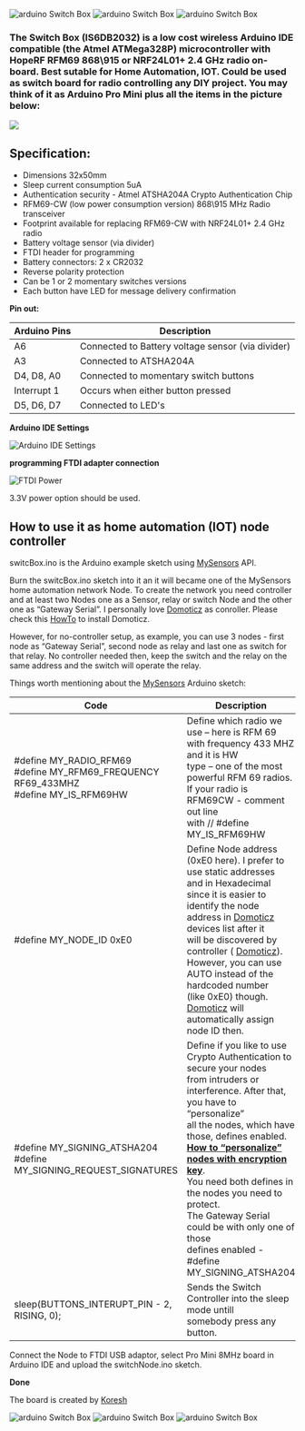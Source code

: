 ![arduino Switch Box](https://github.com/EasySensors/switchBox/blob/master/pics/arduino-Switch-Box-2cr.jpg?raw=true)
![arduino Switch Box](https://github.com/EasySensors/switchBox/blob/master/pics/arduino-Switch-Box-21cr.jpg?raw=true)
![arduino Switch Box](https://github.com/EasySensors/switchBox/blob/master/pics/arduino-Switch-Box-22cr.jpg?raw=true)

### The Switch Box (IS6DB2032) is a low cost wireless Arduino IDE compatible (the Atmel ATMega328P) microcontroller with HopeRF RFM69 868\915 or NRF24L01+ 2.4 GHz radio on-board. Best sutable for Home Automation, IOT. Could be used as switch board for radio controlling any DIY project. You may think of it as Arduino Pro Mini plus all the items in the picture below:

![](https://github.com/EasySensors/SwitchNode/blob/master/pics/replace.jpg?raw=true)


## Specification: ##
 - Dimensions 32x50mm
 - Sleep current consumption 5uA
 - Authentication security - Atmel ATSHA204A Crypto Authentication Chip
 - RFM69-CW (low power consumption version) 868\915 MHz Radio transceiver
 - Footprint available for replacing  RFM69-CW with NRF24L01+ 2.4 GHz radio
 - Battery voltage sensor (via divider)
 - FTDI header for programming
 - Battery connectors: 2 x CR2032
 - Reverse polarity protection
 - Can be 1 or 2 momentary switches versions
 - Each button have LED for message delivery confirmation 


**Pin out:** 


Arduino Pins|	Description
------------|--------------
A6 |	Connected to Battery voltage sensor (via divider)
A3 |	Connected to  ATSHA204A
D4, D8, A0 | Connected to momentary switch buttons
Interrupt 1 | Occurs when either button pressed
D5, D6, D7 | Connected to LED's



**Arduino IDE Settings**

![Arduino IDE Settings](https://github.com/EasySensors/ButtonSizeNode/blob/master/pics/IDEsettings.jpg?raw=true)




**programming FTDI adapter connection**

![FTDI Power](https://github.com/EasySensors/SwitchNode/blob/master/pics/FTDIvcc3.jpg?raw=true)


3.3V power option should be used.



How to use it as home automation (IOT) node controller
------------------------------------------------------


switcBox.ino is the Arduino example sketch using [MySensors](https://www.mysensors.org/) API. 

Burn the switcBox.ino sketch into it an it will became  one of the MySensors home automation network Node. 
To create the network you need controller and at least two Nodes one as a Sensor, relay or switch Node and the other one as “Gateway Serial”. I personally love [Domoticz](https://domoticz.com/) as conroller. Please check this [HowTo](https://github.com/EasySensors/ButtonSizeNode/blob/master/DomoticzInstallMySensors.md) to install Domoticz.

However, for no-controller setup, as example, you can use 3 nodes - first node as “Gateway Serial”, second node as relay and last one as switch for that relay. No controller needed then, keep the switch and the relay on the same address and the switch will operate the relay.

Things worth mentioning about the  [MySensors](https://www.mysensors.org/) Arduino sketch: 


Code |	Description
------------|--------------
#define MY_RADIO_RFM69<br>#define MY_RFM69_FREQUENCY   RF69_433MHZ<br>#define MY_IS_RFM69HW|	Define which radio we use – here is RFM 69<br>with frequency 433 MHZ and it is HW<br>type – one of the most powerful RFM 69 radios.<br>If your radio is RFM69CW - comment out line<br>with // #define MY_IS_RFM69HW 
#define MY_NODE_ID 0xE0 | Define Node address (0xE0 here). I prefer to use static addresses<br> and in Hexadecimal since it is easier to identify the node<br> address in  [Domoticz](https://domoticz.com/) devices list after it<br> will be discovered by controller ( [Domoticz](https://domoticz.com/)).<br> However, you can use AUTO instead of the hardcoded number<br> (like 0xE0) though.  [Domoticz](https://domoticz.com/) will automatically assign node ID then.
#define MY_SIGNING_ATSHA204 <br>#define  MY_SIGNING_REQUEST_SIGNATURES | Define if you like to use Crypto Authentication to secure your nodes<br> from intruders or interference. After that, you have to “personalize”<br> all the nodes, which have those, defines enabled.<br> [**How to “personalize” nodes with encryption key**](https://github.com/EasySensors/ButtonSizeNode/blob/master/SecurityPersonalizationHowTo.md).<br> You need both defines in the nodes you need to protect.<br> The Gateway Serial could be with only one of those<br> defines enabled - #define MY_SIGNING_ATSHA204
sleep(BUTTONS_INTERUPT_PIN - 2, RISING, 0); | Sends the Switch Controller into the sleep mode untill<br> somebody press any button. 

Connect the Node to FTDI USB adaptor, select Pro Mini 8MHz board in Arduino IDE and upload the switchNode.ino sketch.

**Done**


The board is created by  [Koresh](https://www.openhardware.io/user/143/projects/Koresh)

![arduino Switch Box](https://github.com/EasySensors/switchBox/blob/master/pics/arduino-Switch-Box-2.jpg?raw=true)
![arduino Switch Box](https://github.com/EasySensors/switchBox/blob/master/pics/arduino-Switch-Box-21.jpg?raw=true)
![arduino Switch Box](https://github.com/EasySensors/switchBox/blob/master/pics/arduino-Switch-Box-22.jpg?raw=true)
